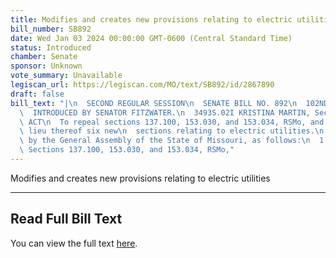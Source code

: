 ```yaml
---
title: Modifies and creates new provisions relating to electric utilities
bill_number: SB892
date: Wed Jan 03 2024 00:00:00 GMT-0600 (Central Standard Time)
status: Introduced
chamber: Senate
sponsor: Unknown
vote_summary: Unavailable
legiscan_url: https://legiscan.com/MO/text/SB892/id/2867890
draft: false
bill_text: "|\n  SECOND REGULAR SESSION\n  SENATE BILL NO. 892\n  102ND GENERA L ASSEMBLY\n\
  \  INTRODUCED BY SENATOR FITZWATER.\n  3493S.02I KRISTINA MARTIN, Secretary\n  AN\
  \ ACT\n  To repeal sections 137.100, 153.030, and 153.034, RSMo, and to enact in\
  \ lieu thereof six new\n  sections relating to electric utilities.\n  Be it enacted\
  \ by the General Assembly of the State of Missouri, as follows:\n  1 Section A.\
  \ Sections 137.100, 153.030, and 153.034, RSMo,"
---
```

Modifies and creates new provisions relating to electric utilities

---

## Read Full Bill Text

You can view the full text [here](https://legiscan.com/MO/text/SB892/id/2867890).
